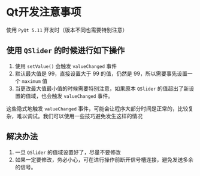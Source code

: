 # Qt开发注意事项

使用 `PyQt 5.11` 开发时（版本不同也需要特别注意）

## 使用 `QSlider` 的时候进行如下操作

1. 使用 `setValue()` 会触发 `valueChanged` 事件
2. 默认最大值是 99，直接设置大于 99 的值，仍然是 99，所以需要事先设置一个 `maximum` 值
3. 当更改最大值最小值的时候需要特别注意，如果原本 `QSlider` 的值超出了新设置的值域，也会触发 `valueChanged` 事件。

这些隐式地触发 `valueChanged` 事件，可能会让程序大部分时间是正常的，比较复杂，难以调试。我们可以使用一些技巧避免发生这样的情况

## 解决办法

1. 一旦 `QSlider` 的值域设置好了，尽量不要修改
2. 如果一定要修改，务必小心，可在进行操作前断开信号槽连接，避免发送多余的信号。